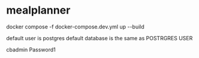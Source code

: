 # mealplanner

docker compose -f docker-compose.dev.yml up --build

default user is postgres
default database is the same as POSTRGRES USER

cbadmin
Password1

